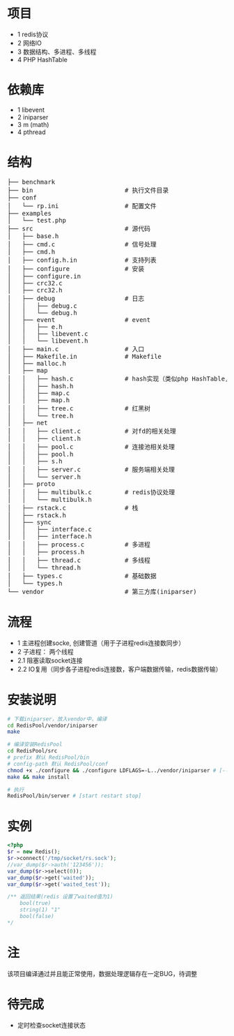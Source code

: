 # 项目
- 1 redis协议
- 2 网络IO
- 3 数据结构、多进程、多线程
- 4 PHP HashTable

# 依赖库
- 1 libevent
- 2 iniparser
- 3 m (math)
- 4 pthread

# 结构
<pre>
├── benchmark
├── bin 						# 执行文件目录
├── conf
│   └── rp.ini 					# 配置文件
├── examples
│   └── test.php
├── src 						# 源代码
│   ├── base.h
│   ├── cmd.c 					# 信号处理
│   ├── cmd.h
│   ├── config.h.in 			# 支持列表
│   ├── configure 				# 安装
│   ├── configure.in
│   ├── crc32.c
│   ├── crc32.h
│   ├── debug 					# 日志
│   │   ├── debug.c
│   │   └── debug.h
│   ├── event 					# event
│   │   ├── e.h
│   │   ├── libevent.c
│   │   └── libevent.h
│   ├── main.c 					# 入口
│   ├── Makefile.in 			# Makefile
│   ├── malloc.h
│   ├── map
│   │   ├── hash.c 				# hash实现（类似php HashTable, 不同处这里是无序的）
│   │   ├── hash.h
│   │   ├── map.c
│   │   ├── map.h
│   │   ├── tree.c 				# 红黑树
│   │   └── tree.h
│   ├── net
│   │   ├── client.c 			# 对fd的相关处理
│   │   ├── client.h
│   │   ├── pool.c 				# 连接池相关处理
│   │   ├── pool.h
│   │   ├── s.h
│   │   ├── server.c 			# 服务端相关处理
│   │   └── server.h
│   ├── proto
│   │   ├── multibulk.c 		# redis协议处理
│   │   └── multibulk.h
│   ├── rstack.c 				# 栈
│   ├── rstack.h
│   ├── sync
│   │   ├── interface.c
│   │   ├── interface.h
│   │   ├── process.c 			# 多进程
│   │   ├── process.h
│   │   ├── thread.c 			# 多线程
│   │   └── thread.h
│   ├── types.c 				# 基础数据
│   └── types.h
└── vendor 						# 第三方库(iniparser)                        
</pre>

# 流程
- 1 主进程创建socke, 创建管道（用于子进程redis连接数同步）
- 2 子进程： 两个线程
- 2.1 阻塞读取socket连接
- 2.2 IO复用（同步各子进程redis连接数，客户端数据传输，redis数据传输）

# 安装说明
```sh
# 下载iniparser，放入vendor中，编译
cd RedisPool/vendor/iniparser
make

# 编译安装RedisPool
cd RedisPool/src
# prefix 默认 RedisPool/bin 
# config-path 默认 RedisPool/conf
chmod +x ./configure && ./configure LDFLAGS=-L../vendor/iniparser # [--prefix=/path --with-config-path=/path]
make && make install

# 执行 
RedisPool/bin/server # [start restart stop]
```

# 实例
```php
<?php
$r = new Redis();
$r->connect('/tmp/socket/rs.sock');
//var_dump($r->auth('123456'));
var_dump($r->select(0));
var_dump($r->get('waited'));
var_dump($r->get('waited_test'));

/** 返回结果(redis 设置了waited值为1)
	bool(true)
	string(1) "1"
	bool(false)
*/
```

# 注
  该项目编译通过并且能正常使用，数据处理逻辑存在一定BUG，待调整

# 待完成
- 定时检查socket连接状态